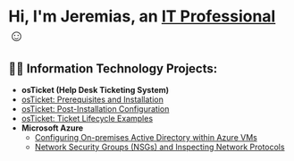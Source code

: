 <h1>Hi, I'm Jeremias, an <a href="https://linkedin.com/in/Jeremias-ortiz-b11856284">IT Professional</a>☺</h1>

<h2>👨‍💻 Information Technology Projects:</h2>

- <b>osTicket (Help Desk Ticketing System)</b>
 - [osTicket: Prerequisites and Installation](https://github.com/joshmadakorcc/osticket-prereqs)
  - [osTicket: Post-Installation Configuration](https://github.com/Tramdon/post-install-config)
  - [osTicket: Ticket Lifecycle Examples](https://github.com/Tramdon/ticket-lifecycle)
- <b>Microsoft Azure</b>
  - [Configuring On-premises Active Directory within Azure VMs](https://github.com/Tramdon/configure-ad)
  - [Network Security Groups (NSGs) and Inspecting Network Protocols](https://github.com/Tramdon/azure-network-protocols)

